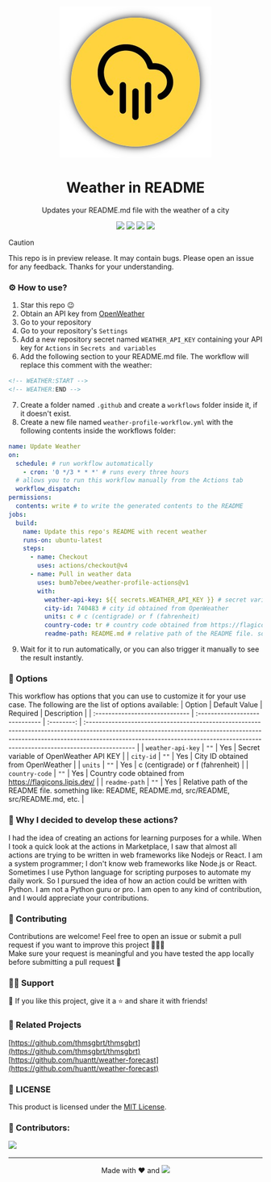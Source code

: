 <p align="center">
  <img src="assets/icon/brand.png"/>
  <h1 align="center">Weather in README</h1>
</p>
<p align="center">
  Updates your README.md file with the weather of a city
</p>

<p align="center">
  <img src="https://img.shields.io/github/last-commit/bumb7ebee/weather-profile-actions?style=for-the-badge">
  <img src="https://img.shields.io/github/stars/bumb7ebee/weather-profile-actions?style=for-the-badge">
  <img src="https://img.shields.io/github/forks/bumb7ebee/weather-profile-actions?style=for-the-badge">
  <img src="https://img.shields.io/github/license/bumb7ebee/weather-profile-actions?style=for-the-badge">
</p>

<!--
<picture>
  <source media="(prefers-color-scheme: dark)" srcset="assets/screenshot/partial-dark.png"/>
  <source media="(prefers-color-scheme: light)" srcset="assets/screenshot/partial-light.png"/>
  <img title="Screenshot" alt="Screenshot" src="assets/screenshot/partial-light.png"/>
</picture>
-->

> [!CAUTION]
> This repo is in preview release. It may contain bugs. Please open an issue for any feedback. Thanks for your understanding.

### ⚙️ How to use?
1. Star this repo 😉
2. Obtain an API key from [OpenWeather](https://openweathermap.org/)
3. Go to your repository
4. Go to your repository's `Settings`
5. Add a new repository secret named `WEATHER_API_KEY` containing your API key for `Actions` in `Secrets and variables`
6. Add the following section to your README.md file. The workflow will replace this comment with the weather:
```markdown
<!-- WEATHER:START -->
<!-- WEATHER:END -->
```
7. Create a folder named `.github` and create a `workflows` folder inside it, if it doesn't exist.
8. Create a new file named `weather-profile-workflow.yml` with the following contents inside the workflows folder:
```yml
name: Update Weather
on:
  schedule: # run workflow automatically
    - cron: '0 */3 * * *' # runs every three hours
  # allows you to run this workflow manually from the Actions tab
  workflow_dispatch:
permissions:
  contents: write # to write the generated contents to the README
jobs:
  build:
    name: Update this repo's README with recent weather
    runs-on: ubuntu-latest
    steps:
      - name: Checkout
        uses: actions/checkout@v4
      - name: Pull in weather data
        uses: bumb7ebee/weather-profile-actions@v1
        with:
          weather-api-key: ${{ secrets.WEATHER_API_KEY }} # secret variable of OpenWeather API KEY
          city-id: 740483 # city id obtained from OpenWeather
          units: c # c (centigrade) or f (fahrenheit)
          country-code: tr # country code obtained from https://flagicons.lipis.dev/
          readme-path: README.md # relative path of the README file. something like: README, README.md, src/README, src/README.md, etc.
```
9. Wait for it to run automatically, or you can also trigger it manually to see the result instantly.

### 🔧 Options
This workflow has options that you can use to customize it for your use case. The following are the list of options available:
| Option                         | Default Value                  | Required   | Description                                                                                                                                                                                                                                                |
| :----------------------------- | :----------------------------- | :--------: | :--------------------------------------------------------------------------------------------------------------------------------------------------------------------------------------------------------------------------------------------------------- |
| `weather-api-key`              | `""`                           | Yes        | Secret variable of OpenWeather API KEY                                                                                                                                                                                                                     |
| `city-id`                      | `""`                           | Yes        | City ID obtained from OpenWeather                                                                                                                                                                                                                          |
| `units`                        | `""`                           | Yes        | c (centigrade) or f (fahrenheit)                                                                                                                                                                                                                           |
| `country-code`                 | `""`                           | Yes        | Country code obtained from https://flagicons.lipis.dev/                                                                                                                                                                                                    |
| `readme-path`                  | `""`                           | Yes        | Relative path of the README file. something like: README, README.md, src/README, src/README.md, etc.                                                                                                                                                       |

### 🤔 Why I decided to develop these actions?
I had the idea of creating an actions for learning purposes for a while.
When I took a quick look at the actions in Marketplace, I saw that almost all actions are trying to be written in web frameworks like Nodejs or React.
I am a system programmer; I don't know web frameworks like Node.js or React. Sometimes I use Python language for scripting purposes to automate my daily work.
So I pursued the idea of how an action could be written with Python. I am not a Python guru or pro.
I am open to any kind of contribution, and I would appreciate your contributions.

### 🤗 Contributing
Contributions are welcome! Feel free to open an issue or submit a pull request if you want to improve this project 💪💪💪  
Make sure your request is meaningful and you have tested the app locally before submitting a pull request 🙏

### 🙋‍♂️ Support
💙 If you like this project, give it a ⭐ and share it with friends!

<!--
<p align="left">
  <a href="https://github.com/sponsors/bumb7ebee"><img title="Sponsor with Github" src="https://img.shields.io/badge/-Sponsor-c2185b?style=for-the-badge&logo=github&logoColor=white"/></a>
</p>
-->

<!--
[☕ Buy me a coffee](https://ko-fi.com/bumb7ebee)
[☕ Buy me a coffee](https://buymeacoffee.com/bumb7ebee)
-->

### 📌 Related Projects
[https://github.com/thmsgbrt/thmsgbrt](https://github.com/thmsgbrt/thmsgbrt)  
[https://github.com/huantt/weather-forecast](https://github.com/huantt/weather-forecast)

### 📄 LICENSE
This product is licensed under the [MIT License](LICENSE).

### 👏 Contributors:
<a href="https://github.com/bumb7ebee/weather-profile-actions/graphs/contributors">
  <img src="https://contrib.rocks/image?repo=bumb7ebee/weather-profile-actions&max=1000&columns=10&anon=1" />
</a>

---

<p align="center">Made with ❤️ and <img src=https://img.shields.io/badge/-Python-3670A0?style=for-the-badge&logo=python&logoColor=ffdd54></p>
